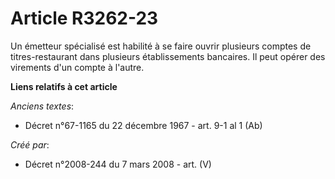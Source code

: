 # Article R3262-23

Un émetteur spécialisé est habilité à se faire ouvrir plusieurs comptes de titres-restaurant dans plusieurs établissements
bancaires. Il peut opérer des virements d'un compte à l'autre.

**Liens relatifs à cet article**

_Anciens textes_:

  - Décret n°67-1165 du 22 décembre 1967 - art. 9-1 al 1 (Ab)

_Créé par_:

  - Décret n°2008-244 du 7 mars 2008 - art. (V)

